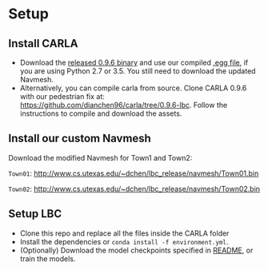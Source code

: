 # Setup

## Install CARLA
- Download the [released 0.9.6 binary](http://carla-assets-internal.s3.amazonaws.com/Releases/Linux/CARLA_0.9.6.tar.gz) and use our compiled [.egg file](http://www.cs.utexas.edu/~dchen/lbc_release/egg/carla-0.9.6-py3.5-linux-x86_64.egg), if you are using Python 2.7 or 3.5. You still need to download the updated Navmesh.
- Alternatively, you can compile carla from source. Clone CARLA 0.9.6 with our pedestrian fix at: https://github.com/dianchen96/carla/tree/0.9.6-lbc. Follow the instructions to compile and download the assets.

## Install our custom Navmesh
Download the modified Navmesh for Town1 and Town2: 

`Town01`: http://www.cs.utexas.edu/~dchen/lbc_release/navmesh/Town01.bin

`Town02`: http://www.cs.utexas.edu/~dchen/lbc_release/navmesh/Town02.bin

## Setup LBC
- Clone this repo and replace all the files inside the CARLA folder
- Install the dependencies or `conda install -f environment.yml`.
- (Optionally) Download the model checkpoints specified in [README](..), or train the models.
